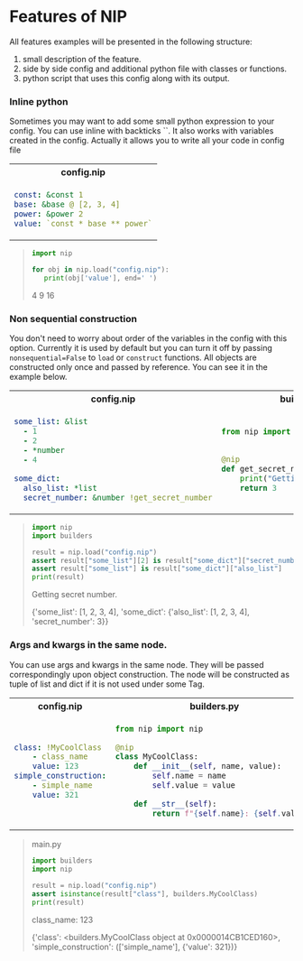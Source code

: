# Features of NIP
All features examples will be presented in the following structure:
1. small description of the feature.
2. side by side config and additional python file with classes or functions.
3. python script that uses this config along with its output. 

### Inline python
Sometimes you may want to add some small python expression to your config.
You can use inline with backticks ``.
It also works with variables created in the config.
Actually it allows you to write all your code in config file

<table><tr><th>config.nip</th></tr>
<tr><td>

```yaml
const: &const 1
base: &base @ [2, 3, 4]
power: &power 2
value: `const * base ** power`
```
</td></tr></table>

>```python
>import nip
>
>for obj in nip.load("config.nip"):
>    print(obj['value'], end=' ')
>```
>4 9 16

### Non sequential construction
You don't need to worry about order of the variables in the config with this option.
Currently it is used by default but you can turn it off by passing `nonsequential=False` to `load` or `construct` functions.
All objects are constructed only once and passed by reference. You can see it in the example below.

<table><tr><th>config.nip</th><th>builder.py</th></tr>
<!-- <tr><td> -->


</td><td>

```yaml
some_list: &list
  - 1
  - 2
  - *number
  - 4

some_dict:
  also_list: *list
  secret_number: &number !get_secret_number
```
</td><td>

```python
from nip import nip


@nip
def get_secret_number():
    print("Getting secret number.")
    return 3

```
</td></tr></table>

>```python
>import nip
>import builders
>
>result = nip.load("config.nip")
>assert result["some_list"][2] is result["some_dict"]["secret_number"]
>assert result["some_list"] is result["some_dict"]["also_list"]
>print(result)
>
>```
> Getting secret number.
> 
> {'some_list': [1, 2, 3, 4], 'some_dict': {'also_list': [1, 2, 3, 4], 'secret_number': 3}}


### Args and kwargs in the same node.
You can use args and kwargs in the same node. They will be passed correspondingly upon object construction. 
The node will be constructed as tuple of list and dict if it is not used under some Tag.
<table>
<tr><th>config.nip</th><th>builders.py</th></tr>
<tr><td>

```yaml
class: !MyCoolClass
    - class_name
    value: 123
simple_construction:
    - simple_name
    value: 321
``` 
</td><td>

```python
from nip import nip

@nip
class MyCoolClass:
    def __init__(self, name, value):
        self.name = name
        self.value = value

    def __str__(self):
        return f"{self.name}: {self.value}"
```
</td></tr></table>

> main.py
>```python
>import builders
>import nip
>
>result = nip.load("config.nip")
>assert isinstance(result["class"], builders.MyCoolClass)
>print(result)
>```
> class_name: 123
> 
> {'class': <builders.MyCoolClass object at 0x0000014CB1CED160>, 'simple_construction': (['simple_name'], {'value': 321})}


